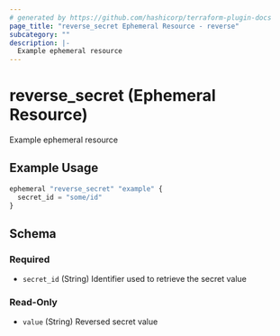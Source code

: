 ```yaml
---
# generated by https://github.com/hashicorp/terraform-plugin-docs
page_title: "reverse_secret Ephemeral Resource - reverse"
subcategory: ""
description: |-
  Example ephemeral resource
---
```


# reverse_secret (Ephemeral Resource)

Example ephemeral resource

## Example Usage

```terraform
ephemeral "reverse_secret" "example" {
  secret_id = "some/id"
}
```

<!-- schema generated by tfplugindocs -->
## Schema

### Required

- `secret_id` (String) Identifier used to retrieve the secret value

### Read-Only

- `value` (String) Reversed secret value
